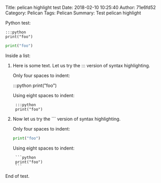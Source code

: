 Title: pelican highlight test
Date: 2018-02-10 10:25:40
Author: 71e6fd52
Category: Pelican
Tags: Pelican
Summary: Test pelican highlight

Python test:

    :::python
    print("foo")
    
```python
print("foo")
```

Inside a list:

1. Here is some text. Let us try the ::: version of syntax highlighting.

    Only four spaces to indent:

    :::python
    print("foo")

    Using eight spaces to indent:
    
        :::python
        print("foo")

2. Now let us try the \`\`\` version of syntax highlighting.

    Only four spaces to indent:

    ```python
    print("foo")
    ```

    Using eight spaces to indent:

        ```python
        print("foo")
        ```
    
End of test.
